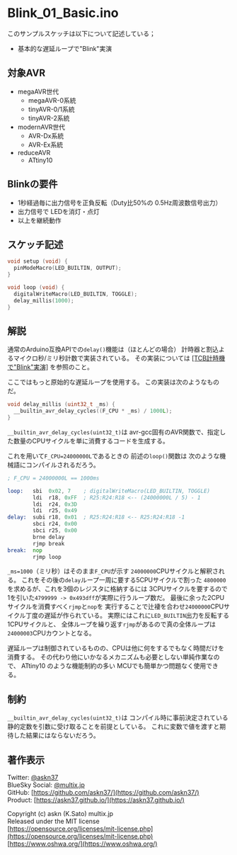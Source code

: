 # Blink_01_Basic.ino

このサンプルスケッチは以下について記述している；

- 基本的な遅延ループで"Blink"実演

## 対象AVR

- megaAVR世代
  - megaAVR-0系統
  - tinyAVR-0/1系統
  - tinyAVR-2系統
- modernAVR世代
  - AVR-Dx系統
  - AVR-Ex系統
- reduceAVR
  - ATtiny10

## Blinkの要件

- 1秒経過毎に出力信号を正負反転（Duty比50%の 0.5Hz周波数信号出力）
- 出力信号で LEDを消灯・点灯
- 以上を継続動作

## スケッチ記述

```c
void setup (void) {
  pinModeMacro(LED_BUILTIN, OUTPUT);
}

void loop (void) {
  digitalWriteMacro(LED_BUILTIN, TOGGLE);
  delay_millis(1000);
}
```

## 解説

通常のArduino互換APIでの`delay()`機能は（ほとんどの場合）
計時器と割込よるマイクロ秒/ミリ秒計数で実装されている。
その実装については
[[TCB計時機で"Blink"実演]](https://github.com/askn37/MacroMicroAPI_lib/tree/main/examples/Blink%20variations/Blink_02_delay)
を参照のこと。

ここではもっと原始的な遅延ループを使用する。
この実装は次のようなものだ。

```c
void delay_millis (uint32_t _ms) {
  __builtin_avr_delay_cycles((F_CPU * _ms) / 1000L);
}
```

`__builtin_avr_delay_cycles(uint32_t)`は
avr-gcc固有のAVR関数で、指定した数量のCPUサイクルを単に消費するコードを生成する。

これを用いて`F_CPU=24000000L`であるときの
前述の`loop()`関数は
次のような機械語にコンパイルされるだろう。

```asm
; F_CPU = 24000000L == 1000ms

loop:   sbi  0x02, 7    ; digitalWriteMacro(LED_BUILTIN, TOGGLE)
        ldi  r18, 0xFF  ; R25:R24:R18 <-- (24000000L / 5) - 1
        ldi  r24, 0x3D
        ldi  r25, 0x49
delay:  subi r18, 0x01  ; R25:R24:R18 <-- R25:R24:R18 -1
        sbci r24, 0x00
        sbci r25, 0x00
        brne delay
        rjmp break
break:  nop
        rjmp loop
```

`_ms=1000`（ミリ秒）はそのまま`F_CPU`が示す
`24000000`CPUサイクルと解釈される。
これをその後の`delay`ループ一周に要する5CPUサイクルで割った
`4800000`を求めるが、これを3個のレジスタに格納するには
3CPUサイクルを要するので
1を引いた`4799999 -> 0x493dff`が実際に行うループ数だ。
最後に余った2CPUサイクルを消費すべく`rjmp`と`nop`を
実行することで辻褄を合わせ`24000000`CPUサイクル丁度の遅延が作られている。
実際にはこれに`LED_BUILTIN`出力を反転する1CPUサイクルと、
全体ループを繰り返す`rjmp`があるので真の全体ループは
`24000003`CPUカウントとなる。

遅延ループは制御されているものの、CPUは他に何をするでもなく時間だけを消費する。
その代わり他にいかなるメカニズムも必要としない単純作業なので、
ATtiny10 のような機能制約の多い MCUでも簡単かつ問題なく使用できる。

## 制約

`__builtin_avr_delay_cycles(uint32_t)`は
コンパイル時に事前決定されている静的定数を引数に受け取ることを前提としている。
これに変数で値を渡すと期待した結果にはならないだろう。

## 著作表示

Twitter: [@askn37](https://twitter.com/askn37) \
BlueSky Social: [@multix.jp](https://bsky.app/profile/multix.jp) \
GitHub: [https://github.com/askn37/](https://github.com/askn37/) \
Product: [https://askn37.github.io/](https://askn37.github.io/)

Copyright (c) askn (K.Sato) multix.jp \
Released under the MIT license \
[https://opensource.org/licenses/mit-license.php](https://opensource.org/licenses/mit-license.php) \
[https://www.oshwa.org/](https://www.oshwa.org/)
